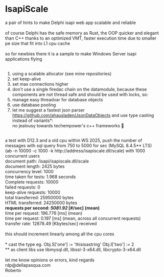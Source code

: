 # IsapiScale
a pair of hints to make Delphi isapi web app scalable and reliable<br>
<br>
of course Delphi has the safe memory as Rust, the OOP quicker and elegant than C++ thanks to an optimized VMT, faster execution time due to smaller pe size that fit into L1 cpu cache<br>
<br>
so for newbies there it is a sample to make Windows Server isapi applications flying<br>
<br>
1. using a scalable allocator (see mine repositories)<br>
2. set keep-alive<br> 
3. set max connections higher<br>
4. don't use a single firedac chain on the datamodule, because these components are not thread safe and should be used with locks, so:<br>
5. manage easy threadvar for database objects<br>
6. use database pooling<br>
7. let me suggest a fastest json parser https://github.com/ahausladen/JsonDataObjects and use type casting instead of variants*:<br>
no jealousy towards techempower's c++ frameworks 🙂<br>
<br>
a test with D12.3 and a old cpu within WS 2025, push the number of messages with sql query from 750 to 5000 for sec (MySQL 8.4.5** LTS)<br>
(ab -n 10000 -c 1000 -k http://address/isapiscale.dll/scale) with 1000 concurrent users<br>
document path:          /isapi/isapiscale.dll/scale<br>
document length:        2425 bytes<br>
concurrency level:      1000<br>
time taken for tests:   1.968 seconds<br>
Complete requests:      10000<br>
failed requests:        0<br>
keep-alive requests:    10000<br>
total transferred:      25950000 bytes<br>
HTML transferred:       24250000 bytes<br>
<b>requests per second: <i>5081.92</i> [#/sec] (mean)</b><br>
time per request:       196.776 [ms] (mean)<br>
time per request:       0.197 [ms] (mean, across all concurrent requests)<br>
transfer rate:          12878.49 [Kbytes/sec] received<br>
<br>
this should increment linearly among all the cpu cores<br>
<br>
* cast the type eg. Obj.S['one'] := 'thisisastring' Obj.I['two'] := 2<br>
** as client libs use libmysql.dll, libssl-3-x64.dll, libcrypto-3-x64.dll
<br>
<br>
let me know opinions or errors, kind regards<br>
rdp@dellapasqua.com<br>
Roberto

